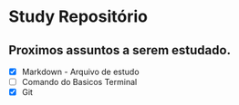 # Study Repositório

## Proximos assuntos a serem estudado.

- [x] Markdown - Arquivo de estudo
- [ ] Comando do Basicos Terminal
- [x] Git